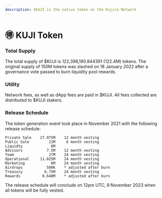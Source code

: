 ```yaml
---
description: $KUJI is the native token on the Kujira Network
---
```


# 🉐 KUJI Token

### Total Supply

The total supply of $KUJI is 122,398,190.844391 (122.4M) tokens. The original supply of 150M tokens was slashed on 18 January 2022 after a governance vote passed to burn liquidity pool rewards.

### Utility

Network fees, as well as dApp fees are paid in $KUJI. All fees collected are distributed to $KUJI stakers.

### Release Schedule

The token generation event took place in November 2021 with the following release schedule:

```
Private Sale    27.975M    12 month vesting
Public Sale         21M     6 month vesting
Liquidty             6M
Advisors           7.5M    12 month vesting
Team                27M    24 month vesting
Operational     11.025M    24 month vesting
Marketing            6M    24 month vesting
Airdrops           500K    * adjusted after burn
Treasury          6.75M    24 month vesting
Rewards          8.648M    * adjusted after burn
```

The release schedule will conclude on 12pm UTC, 9 November 2023 when all tokens will be fully vested.
